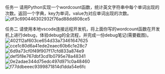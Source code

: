 任务一
  请用Python实现一个wordcount函数，统计英文字符串中每个单词出现的次数。返回一个字典，key为单词，value为对应单词出现的次数。
![df3c690446302932f76ad88dd808ce5](https://github.com/user-attachments/assets/6a23e4b9-0bac-436c-a745-54114484b85b)

任务二
请使用本地vscode连接远程开发机，将上面你写的wordcount函数在开发机上进行debug，体验debug的全流程，并完成一份debug笔记(需要截图)。
![402112af603ce654d33a73461647625](https://github.com/user-attachments/assets/0e1d059a-8ac1-4dbd-b937-5d2ca9e0087f)
![cce1c80d6a41ede2eaec60b6c1e28c7](https://github.com/user-attachments/assets/e9c0bcbf-4907-4923-977c-9c48a4abcda6) 
![6d9a73cf0f49f907f17cfd833a874e9](https://github.com/user-attachments/assets/b9538954-fecb-45a0-b4f5-1a2b12af4a40)
![def5f8e767dbf3cd1b0795e78a48341](https://github.com/user-attachments/assets/927e6e42-ddb0-4ee0-8c1c-e774fc5d033a)
![0e2adae344d75edc497d971c0a48460](https://github.com/user-attachments/assets/b7d8304b-26fc-4656-b9a5-66167dd24283)
![f77ddbeeec9399871814d1dda54e6fc](https://github.com/user-attachments/assets/6f713bfd-c76f-4d06-9d50-fc8ea2bcc4c0)
